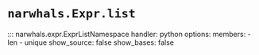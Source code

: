 # `narwhals.Expr.list`

::: narwhals.expr.ExprListNamespace
    handler: python
    options:
      members:
        - len
        - unique
      show_source: false
      show_bases: false
